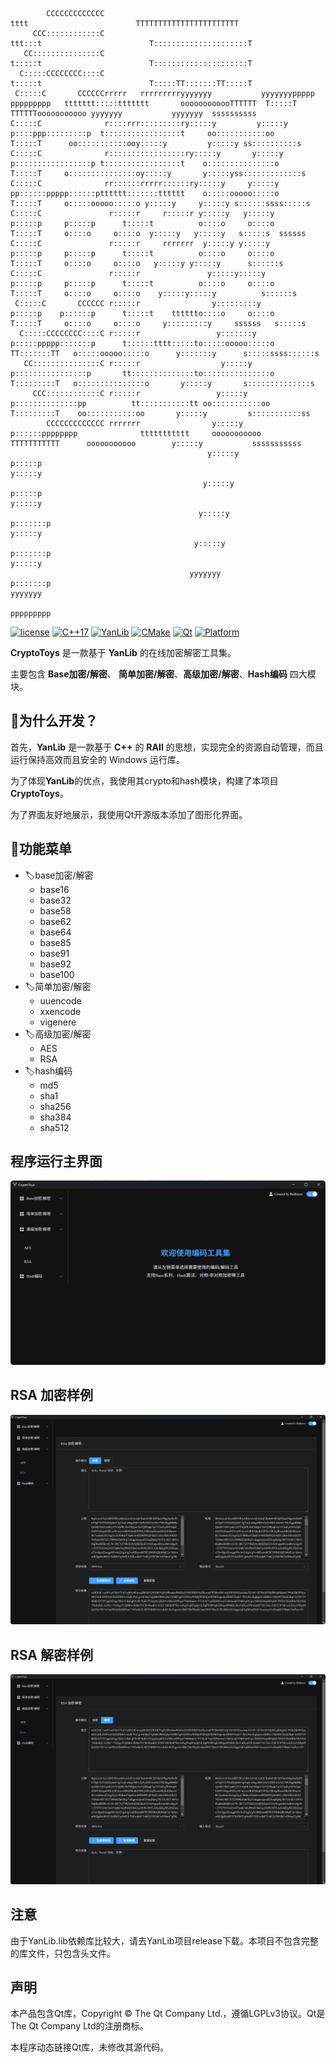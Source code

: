 ```text                                                                                                                                                                                                          
        CCCCCCCCCCCCC                                                                       tttt                        TTTTTTTTTTTTTTTTTTTTTTT                                                    
     CCC::::::::::::C                                                                    ttt:::t                        T:::::::::::::::::::::T                                                    
   CC:::::::::::::::C                                                                    t:::::t                        T:::::::::::::::::::::T                                                    
  C:::::CCCCCCCC::::C                                                                    t:::::t                        T:::::TT:::::::TT:::::T                                                    
 C:::::C       CCCCCCrrrrr   rrrrrrrrryyyyyyy           yyyyyyyppppp   ppppppppp   ttttttt:::::ttttttt       oooooooooooTTTTTT  T:::::T  TTTTTTooooooooooo yyyyyyy           yyyyyyy  ssssssssss   
C:::::C              r::::rrr:::::::::ry:::::y         y:::::y p::::ppp:::::::::p  t:::::::::::::::::t     oo:::::::::::oo      T:::::T      oo:::::::::::ooy:::::y         y:::::y ss::::::::::s  
C:::::C              r:::::::::::::::::ry:::::y       y:::::y  p:::::::::::::::::p t:::::::::::::::::t    o:::::::::::::::o     T:::::T     o:::::::::::::::oy:::::y       y:::::yss:::::::::::::s 
C:::::C              rr::::::rrrrr::::::ry:::::y     y:::::y   pp::::::ppppp::::::ptttttt:::::::tttttt    o:::::ooooo:::::o     T:::::T     o:::::ooooo:::::o y:::::y     y:::::y s::::::ssss:::::s
C:::::C               r:::::r     r:::::r y:::::y   y:::::y     p:::::p     p:::::p      t:::::t          o::::o     o::::o     T:::::T     o::::o     o::::o  y:::::y   y:::::y   s:::::s  ssssss 
C:::::C               r:::::r     rrrrrrr  y:::::y y:::::y      p:::::p     p:::::p      t:::::t          o::::o     o::::o     T:::::T     o::::o     o::::o   y:::::y y:::::y      s::::::s      
C:::::C               r:::::r               y:::::y:::::y       p:::::p     p:::::p      t:::::t          o::::o     o::::o     T:::::T     o::::o     o::::o    y:::::y:::::y          s::::::s   
 C:::::C       CCCCCC r:::::r                y:::::::::y        p:::::p    p::::::p      t:::::t    tttttto::::o     o::::o     T:::::T     o::::o     o::::o     y:::::::::y     ssssss   s:::::s 
  C:::::CCCCCCCC::::C r:::::r                 y:::::::y         p:::::ppppp:::::::p      t::::::tttt:::::to:::::ooooo:::::o   TT:::::::TT   o:::::ooooo:::::o      y:::::::y      s:::::ssss::::::s
   CC:::::::::::::::C r:::::r                  y:::::y          p::::::::::::::::p       tt::::::::::::::to:::::::::::::::o   T:::::::::T   o:::::::::::::::o       y:::::y       s::::::::::::::s 
     CCC::::::::::::C r:::::r                 y:::::y           p::::::::::::::pp          tt:::::::::::tt oo:::::::::::oo    T:::::::::T    oo:::::::::::oo       y:::::y         s:::::::::::ss  
        CCCCCCCCCCCCC rrrrrrr                y:::::y            p::::::pppppppp              ttttttttttt     ooooooooooo      TTTTTTTTTTT      ooooooooooo        y:::::y           sssssssssss    
                                            y:::::y             p:::::p                                                                                          y:::::y                           
                                           y:::::y              p:::::p                                                                                         y:::::y                            
                                          y:::::y              p:::::::p                                                                                       y:::::y                             
                                         y:::::y               p:::::::p                                                                                      y:::::y                              
                                        yyyyyyy                p:::::::p                                                                                     yyyyyyy                               
                                                               ppppppppp                                                                                                                                                                                                        
```

[![license](https://img.shields.io/badge/license-MIT-blue)](https://img.shields.io/badge/license-MIT-blue)
[![C++17](https://img.shields.io/badge/C++-17-blue)](https://img.shields.io/badge/C++-17-blue)
[![YanLib](https://img.shields.io/badge/YanLib-v1.2.0-blue)](https://github.com/BinRacer/YanLib)
[![CMake](https://img.shields.io/badge/CMake-v3.16-blue)](https://cmake.org/cmake/help/v3.16/)
[![Qt](https://img.shields.io/badge/Qt-v6.9.1-blue)](https://doc.qt.io/qt-6/zh/index.html)
[![Platform](https://img.shields.io/badge/Platform-Windows-blue)](https://img.shields.io/badge/Platform-Windows-blue)

**CryptoToys** 是一款基于 **YanLib** 的在线加密解密工具集。

主要包含 **Base加密/解密**、 **简单加密/解密**、**高级加密/解密**、**Hash编码** 四大模块。

## 🤔为什么开发？

首先，**YanLib** 是一款基于 **C++** 的 **RAII** 的思想，实现完全的资源自动管理，而且运行保持高效而且安全的 Windows 运行库。

为了体现**YanLib**的优点，我使用其crypto和hash模块，构建了本项目**CryptoToys**。

为了界面友好地展示，我使用Qt开源版本添加了图形化界面。

## 💼功能菜单

+ 🏷️base加密/解密
    - base16
    - base32
    - base58
    - base62
    - base64
    - base85
    - base91
    - base92
    - base100
+ 🏷️简单加密/解密
    - uuencode
    - xxencode
    - vigenere
+ 🏷️高级加密/解密
    - AES
    - RSA
+ 🏷️hash编码
    - md5
    - sha1
    - sha256
    - sha384
    - sha512

## 程序运行主界面

![main.png](images/main.png)

## **RSA** 加密样例

![rsa_encode.png](images/rsa_encode.png)

## **RSA** 解密样例

![rsa_decode.png](images/rsa_decode.png)

## 注意

由于YanLib.lib依赖库比较大，请去YanLib项目release下载。本项目不包含完整的库文件，只包含头文件。

## 声明

本产品包含Qt库，Copyright © The Qt Company Ltd.，遵循LGPLv3协议。Qt是The Qt Company Ltd的注册商标。

本程序动态链接Qt库，未修改其源代码。
